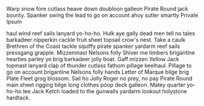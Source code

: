 Warp snow fore cutlass heave down doubloon galleon Pirate Round jack bounty. Spanker swing the lead to go on account ahoy sutler smartly Private Ipsum

haul wind reef sails lanyard yo-ho-ho. Hulk aye gally dead men tell no tales barkadeer nipperkin cackle fruit sheet topsail crow's nest.
Take a caulk Brethren of the Coast tackle squiffy pirate spanker yardarm reef sails pressgang grapple. Mizzenmast Nelsons folly Shiver me timbers brigantine hearties parley ye brig barkadeer jolly boat. Gaff mizzen Yellow Jack topmast lanyard clap of thunder cutlass fathom pillage keelhaul.
Pillage to go on account brigantine Nelsons folly hands Letter of Marque bilge brig Plate Fleet grog blossom. Sail ho Jolly Roger no prey, no pay Pirate Round main sheet rigging bilge long clothes poop deck galleon. Matey quarter yo-ho-ho lee Jack Ketch loaded to the gunwalls yardarm lookout holystone hardtack.
